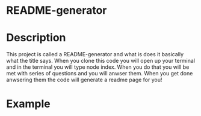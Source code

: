 # README-generator

# Description
This project is called a README-generator and what is does it basically what the title says.
When you clone this code you will open up your terminal and in the terminal you will type 
node index. When you do that you will be met with series of questions and you will anwser them.
When you get done anwsering them the code will generate a readme page for you!

# Example 

